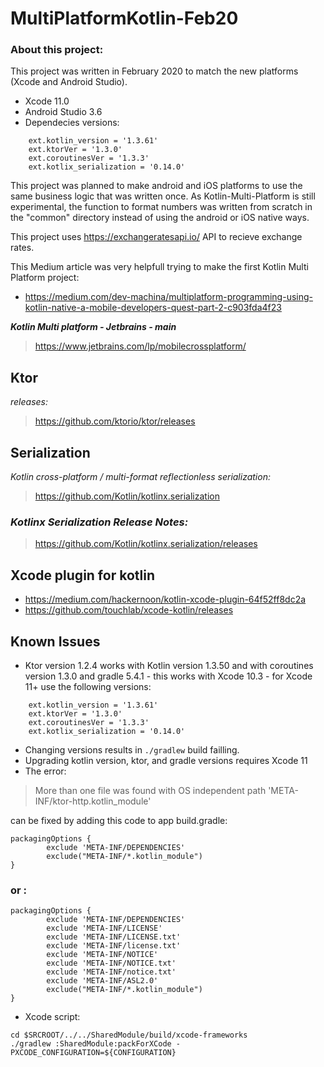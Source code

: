 # MultiPlatformKotlin-Feb20
 
 ### About this project:
 This project was written in February 2020 to match the new platforms (Xcode and Android Studio).
- Xcode 11.0 
- Android Studio 3.6
- Dependecies versions:
~~~
    ext.kotlin_version = '1.3.61'
    ext.ktorVer = '1.3.0'
    ext.coroutinesVer = '1.3.3'
    ext.kotlix_serialization = '0.14.0'
~~~

This project was planned to make android and iOS platforms to use the same business logic that was written once. 
As Kotlin-Multi-Platform is still experimental, the function to format numbers was written from scratch in the "common" directory instead of using the android or iOS native ways.

This project uses https://exchangeratesapi.io/ API to recieve exchange rates.

This Medium article was very helpfull trying to make the first Kotlin Multi Platform project:
- https://medium.com/dev-machina/multiplatform-programming-using-kotlin-native-a-mobile-developers-quest-part-2-c903fda4f23

__*Kotlin Multi platform - Jetbrains - main*__
>https://www.jetbrains.com/lp/mobilecrossplatform/

## Ktor
*releases:*
> https://github.com/ktorio/ktor/releases

## Serialization
*Kotlin cross-platform / multi-format reflectionless serialization:*
>https://github.com/Kotlin/kotlinx.serialization
### *Kotlinx Serialization Release Notes:*
>https://github.com/Kotlin/kotlinx.serialization/releases

## Xcode plugin for kotlin
- https://medium.com/hackernoon/kotlin-xcode-plugin-64f52ff8dc2a
- https://github.com/touchlab/xcode-kotlin/releases

## Known Issues
- Ktor version 1.2.4 works with Kotlin version 1.3.50 and with coroutines version 1.3.0 and gradle 5.4.1 - this works with Xcode 10.3 - for Xcode 11+ use the following versions:
~~~
    ext.kotlin_version = '1.3.61'
    ext.ktorVer = '1.3.0'
    ext.coroutinesVer = '1.3.3'
    ext.kotlix_serialization = '0.14.0'
~~~
- Changing versions results in `./gradlew` build failling.
- Upgrading kotlin version, ktor, and gradle versions requires Xcode 11
- The error: 
 > More than one file was found with OS independent path 'META-INF/ktor-http.kotlin_module'

   can be fixed by adding this code to app build.gradle:
~~~
packagingOptions {
        exclude 'META-INF/DEPENDENCIES'
        exclude("META-INF/*.kotlin_module")
}
~~~
### or : 
~~~
packagingOptions {
        exclude 'META-INF/DEPENDENCIES'
        exclude 'META-INF/LICENSE'
        exclude 'META-INF/LICENSE.txt'
        exclude 'META-INF/license.txt'
        exclude 'META-INF/NOTICE'
        exclude 'META-INF/NOTICE.txt'
        exclude 'META-INF/notice.txt'
        exclude 'META-INF/ASL2.0'
        exclude("META-INF/*.kotlin_module")
}
~~~

- Xcode script:
~~~
cd $SRCROOT/../../SharedModule/build/xcode-frameworks
./gradlew :SharedModule:packForXCode -PXCODE_CONFIGURATION=${CONFIGURATION}
~~~



